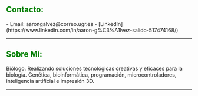  <H2><span style="color:green">Contacto:</span></H2>
- Email: aarongalvez@correo.ugr.es
- [LinkedIn](https://www.linkedin.com/in/aaron-g%C3%A1lvez-salido-517474168/)


---
<H2><span style="color:green">Sobre Mí:</span></H2>
<p class="text-justify">Biólogo. Realizando soluciones tecnológicas creativas y eficaces para la biología. Genética, bioinformática, programación, microcontroladores, inteligencia artificial e impresión 3D.</p>

---
